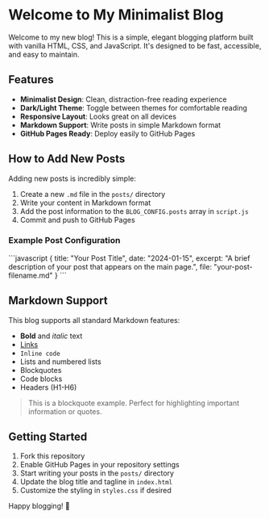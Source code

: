 # Welcome to My Minimalist Blog

Welcome to my new blog! This is a simple, elegant blogging platform built with vanilla HTML, CSS, and JavaScript. It's designed to be fast, accessible, and easy to maintain.

## Features

- **Minimalist Design**: Clean, distraction-free reading experience
- **Dark/Light Theme**: Toggle between themes for comfortable reading
- **Responsive Layout**: Looks great on all devices
- **Markdown Support**: Write posts in simple Markdown format
- **GitHub Pages Ready**: Deploy easily to GitHub Pages

## How to Add New Posts

Adding new posts is incredibly simple:

1. Create a new `.md` file in the `posts/` directory
2. Write your content in Markdown format
3. Add the post information to the `BLOG_CONFIG.posts` array in `script.js`
4. Commit and push to GitHub Pages

### Example Post Configuration

\`\`\`javascript
{
    title: "Your Post Title",
    date: "2024-01-15",
    excerpt: "A brief description of your post that appears on the main page.",
    file: "your-post-filename.md"
}
\`\`\`

## Markdown Support

This blog supports all standard Markdown features:

- **Bold** and *italic* text
- [Links](https://example.com)
- `Inline code`
- Lists and numbered lists
- Blockquotes
- Code blocks
- Headers (H1-H6)

> This is a blockquote example. Perfect for highlighting important information or quotes.

## Getting Started

1. Fork this repository
2. Enable GitHub Pages in your repository settings
3. Start writing your posts in the `posts/` directory
4. Update the blog title and tagline in `index.html`
5. Customize the styling in `styles.css` if desired

Happy blogging! 🎉
